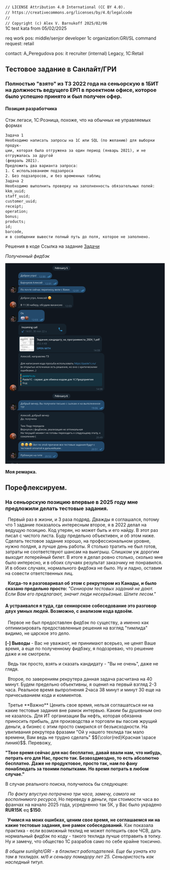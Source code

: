 <code>
// LICENSE Attribution 4.0 International (CC BY 4.0).
// https://creativecommons.org/licenses/by/4.0/legalcode
// 
// Copyright (c) Alex V. Barnukoff 2025/02/06
</code>
1C test kata from 05/02/2025

req work pos: middle/senjor developer 1c
organization:GRI/SL
command request: retail

contact: A_Peregudova
pos: it recruiter (internal)
Legacy, 1C:Retail


## Тестовое задание в Санлайт/ГРИ
### Полностью "взято" из ТЗ 2022 года на сеньорскую в 1БИТ на должность ведущего ЕРП в проектном офисе, которое было успешно принято и был получен офер.

#### Позиция разработчика
Стэк легаси, 1С:Розница, похоже, что на обычных не управляемых формах
```
Задача 1
Необходимо написать запросы на 1С или SQL (по желанию) для выборки продук-
ции, которая была отгружена за один период (январь 2021), и не отгружалась за другой
(февраль 2021).
Предложить два варианта запроса:
1. С использованием подзапроса
2. Без подзапросов, и без временных таблиц
Задача 2
Необходимо выполнить проверку на заполненность обязательных полей:
kkm_uuid;
staff_uuid;
customer_uuid;
receipt;
operation;
bonus;
products;
id;
barcode,
и в сообщении вывести полный путь до поля, которое не заполнено.
```

Решения в коде
Ссылка на задание
<a href="./docs/Задания_кандидату_на_программиста_2024_1.pdf">Задачи</a>

*Полученный фидбэк*
<p>
<img src="img/screenshot.png"/>
<p>

**Моя ремарка.**

## Порефлексируем.

### На сеньорскую позицию впервые в 2025 году мне предложили делать тестовые задания. 

<p>
&nbsp Первый раз в жизни, и 3 раза подряд. Дважды я соглашался, потому что 1 задание показалось интересным второе, я в 2022 делал на ведущую позицию. Код утерян, но может быть и его найду. В этот раз писал с чистого листа. Буду предельно объективен, и об этом ниже.
Сделать тестовое задание хорошо, на профессиональном уровне, нужно полдня, а лучше день работы. Я столько тратить не был готов, затраты не соответствуют шансам на выигрыш.
Слишком уж дорогим выходит лотерейный билет. В итоге я делал ровно столько, сколько мне было интересно, и в обоих случаях результат заказчику не понравился. И в обоих случаях, нормального фидбэка не было. Ну и ладно, оставим на совести ответственных лиц.
</p>

<p>
&nbsp <b>Когда-то я разговаривал об этом с рекрутером из  Канады, и было сказано предельно просто:</b> <i>"Сениорам тестовых заданий не дают. Если Вам его предлагают, значит люди несерьёзные. Шлите лесом."</i>
</p>

#### А устраивался я туда, где сениорское собеседование это разговор двух умных людей. Возможно, с анализом кода вдвоём.

<p>
&nbsp Первое не был предоставлен фидбэк по существу, а именно как оптимизировать предоставленные решения на взгляд "тимлида" видимо, не царское это дело. 
</p>
<b> [-] Выводы</b> - Вас не уважают, не принимают всерьез, не ценят Ваше время, а еще по полученному фидбэку, я подозреваю, что решение даже и не смотрели.

<p>
&nbsp Ведь так просто, взять и сказать кандидату - "Вы не очень", даже не глядя.</p>

<p>
&nbsp Второе, по заверениям рекрутера данная задача расчитана на 40 минут. Будем предельно объективны, я оценил на первый взгляд 2-3 часа. Реальное время выпролнения 2часа 38 минут и минут 30 еще на причесыванием кода и комментов.</p>

<p>
&nbsp Третье **Важно** Ценить свое время, нельзя соглашатсься ни на какие тестовые задания вне рамок интервью. Каким бы душевным оно не казалось. Для ИТ организации Вы нефть, которая обязанна приносить прибыль, для производства и торговли вы пассив жрущий деньги, а бизнес с этим просто смирился от безъисходности. 
На увиливания рекрутера фразами "Ой у нашего техлида так мало времени, Вам ведь не трудно сделать"  $${\color{red}Красная  \space линия}$$. Перевожу, <p><b>"Твое время сейчас для нас бесплатно, давай ввали нам, что нибудь, потрать его для Нас, просто так. Безвоздмездно, то есть абсолютно бесплатно. Даже не продуктовое, просто так, нам по фану понаблюдать за твоими попытками. Но время потрать в любом случае."</b></p>

В случае  реального поиска, получилось бы следующее:
<p>
&nbsp <i>По факту впустую потрачено три часа, замечу, самого не восполнимого ресурса</i>, Но переведу в деньги, при стоимости часа во франчах на начало 2025 года, усредненно так 5К, у Вас было украдено <b>RUR15К</b> eq <b>$150</b>. </p>

<b>
<p>
&nbsp Учимся на моих ошибках, ценим свое время, не соглашаемся ни на какие тестовые задания, вне рамок собеседований.</b> Как показала практика - если возможный техлид не может потешить свое ЧСВ, дать
нормальный фидбэк по коду - такого техлида лучше отправить в топку. Ну и замечу, что общество 1С разрабов само по себе крайне токсично.</p></b>

<i>В общем sunlight/GRI - в блэклист работодателей. Еще бы узнать кто там в техлидах. м/б и сеньору помидору лет 25. Сеньористость как наследный титул.</i>
